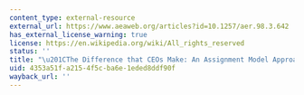 ```yaml
---
content_type: external-resource
external_url: https://www.aeaweb.org/articles?id=10.1257/aer.98.3.642
has_external_license_warning: true
license: https://en.wikipedia.org/wiki/All_rights_reserved
status: ''
title: "\u201CThe Difference that CEOs Make: An Assignment Model Approach.\u201D"
uid: 4353a51f-a215-4f5c-ba6e-1eded8ddf90f
wayback_url: ''
---
```

